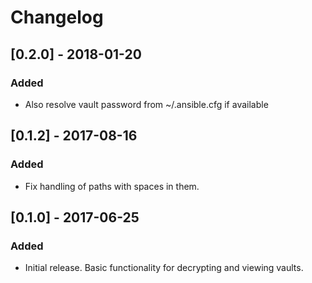 # Changelog

## [0.2.0] - 2018-01-20
### Added
- Also resolve vault password from ~/.ansible.cfg if available

## [0.1.2] - 2017-08-16
### Added
- Fix handling of paths with spaces in them.

## [0.1.0] - 2017-06-25
### Added
- Initial release. Basic functionality for decrypting and viewing vaults.
